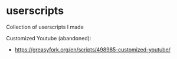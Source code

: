 # userscripts
Collection of userscripts I made

Customized Youtube (abandoned):
- https://greasyfork.org/en/scripts/498985-customized-youtube/
